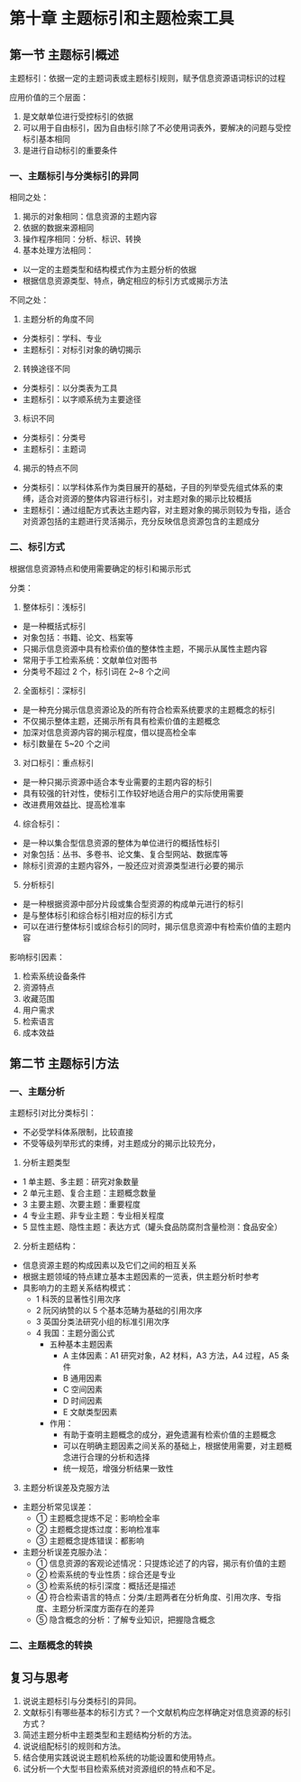# 第十章 主题标引和主题检索工具

## 第一节 主题标引概述

主题标引：依据一定的主题词表或主题标引规则，赋予信息资源语词标识的过程

应用价值的三个层面：

1. 是文献单位进行受控标引的依据
2. 可以用于自由标引，因为自由标引除了不必使用词表外，要解决的问题与受控标引基本相同
3. 是进行自动标引的重要条件

### 一、主题标引与分类标引的异同

相同之处：

1. 揭示的对象相同：信息资源的主题内容
2. 依据的数据来源相同
3. 操作程序相同：分析、标识、转换
4. 基本处理方法相同：
  - 以一定的主题类型和结构模式作为主题分析的依据
  - 根据信息资源类型、特点，确定相应的标引方式或揭示方法

不同之处：

1. 主题分析的角度不同
  - 分类标引：学科、专业
  - 主题标引：对标引对象的确切揭示

2. 转换途径不同
  - 分类标引：以分类表为工具
  - 主题标引：以字顺系统为主要途径

3. 标识不同
  - 分类标引：分类号
  - 主题标引：主题词

4. 揭示的特点不同
  - 分类标引：以学科体系作为类目展开的基础，子目的列举受先组式体系的束缚，适合对资源的整体内容进行标引，对主题对象的揭示比较概括
  - 主题标引：通过组配方式表达主题内容，对主题对象的揭示则较为专指，适合对资源包括的主题进行灵活揭示，充分反映信息资源包含的主题成分

### 二、标引方式

根据信息资源特点和使用需要确定的标引和揭示形式

分类：

1. 整体标引：浅标引
  - 是一种概括式标引
  - 对象包括：书籍、论文、档案等
  - 只揭示信息资源中具有检索价值的整体性主题，不揭示从属性主题内容
  - 常用于手工检索系统：文献单位对图书
  - 分类号不超过 2 个，标引词在 2~8 个之间

2. 全面标引：深标引
  - 是一种充分揭示信息资源论及的所有符合检索系统要求的主题概念的标引
  - 不仅揭示整体主题，还揭示所有具有检索价值的主题概念
  - 加深对信息资源内容的揭示程度，借以提高检全率
  - 标引数量在 5~20 个之间

3. 对口标引：重点标引
  - 是一种只揭示资源中适合本专业需要的主题内容的标引
  - 具有较强的针对性，使标引工作较好地适合用户的实际使用需要
  - 改进费用效益比、提高检准率

4. 综合标引：
  - 是一种以集合型信息资源的整体为单位进行的概括性标引
  - 对象包括：丛书、多卷书、论文集、复合型网站、数据库等
  - 除标引资源的主题内容外，一股还应对资源类型进行必要的揭示

5. 分析标引
  - 是一种根据资源中部分片段或集合型资源的构成单元进行的标引
  - 是与整体标引和综合标引相对应的标引方式
  - 可以在进行整体标引或综合标引的同时，揭示信息资源中有检索价值的主题内容

影响标引因素：

1. 检索系统设备条件
2. 资源特点
3. 收藏范围
4. 用户需求
5. 检索语言
6. 成本效益

## 第二节 主题标引方法

### 一、主题分析

主题标引对比分类标引：

- 不必受学科体系限制，比较直接
- 不受等级列举形式的束缚，对主题成分的揭示比较充分，

1. 分析主题类型
  - 1 单主题、多主题：研究对象数量
  - 2 单元主题、复合主题：主题概念数量
  - 3 主要主题、次要主题：重要程度
  - 4 专业主题、非专业主题：专业相关程度
  - 5 显性主题、隐性主题：表达方式（罐头食品防腐剂含量检测：食品安全）

2. 分析主题结构：
  - 信息资源主题的构成因素以及它们之间的相互关系
  - 根据主题领域的特点建立基本主题因素的一览表，供主题分析时参考
  - 具影响力的主题关系结构模式：
    - 1 科茨的显著性引用次序
    - 2 阮冈纳赞的以 5 个基本范畴为基础的引用次序
    - 3 英国分类法研究小组的标准引用次序
    - 4 我国：主题分面公式
      - 五种基本主题因素
        - A 主体因素：A1 研究对象，A2 材料，A3 方法，A4 过程，A5 条件
        - B 通用因素
        - C 空间因素
        - D 时间因素
        - E 文献类型因素
      - 作用：
        - 有助于查明主题概念的成分，避免遗漏有检索价值的主题概念
        - 可以在明确主题因素之间关系的基础上，根据使用需要，对主题概念进行合理的分析和选择
        - 统一规范，增强分析结果一致性

3. 主题分析误差及克服方法
  - 主题分析常见误差：
    - ① 主题概念提炼不足：影响检全率
    - ② 主题概念提炼过度：影响检准率
    - ③ 主题概念提炼错误：都影响
  - 主题分析误差克服办法：
    - ① 信息资源的客观论述情况：只提炼论述了的内容，揭示有价值的主题
    - ② 检索系统的专业性质：综合还是专业
    - ③ 检索系统的标引深度：概括还是描述
    - ④ 符合检索语言的特点：分类/主题两者在分析角度、引用次序、专指度、主题分析深度方面存在的差异
    - ⑤ 隐含概念的分析：了解专业知识，把握隐含概念

### 二、主题概念的转换









## 复习与思考

1. 说说主题标引与分类标引的异同。
2. 文献标引有哪些基本的标引方式？一个文献机构应怎样确定对信息资源的标引方式？
3. 简述主题分析中主题类型和主题结构分析的方法。
4. 说说组配标引的规则和方法。
5. 结合使用实践说说主题机检系统的功能设置和使用特点。
6. 试分析一个大型书目检索系统对资源组织的特点和不足。
